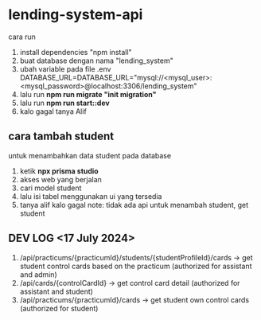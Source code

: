 # lending-system-api

cara run

1. install dependencies "npm install"
2. buat database dengan nama "lending_system"
3. ubah variable pada file .env DATABASE_URL=DATABASE_URL="mysql://<mysql_user>:<mysql_password>@localhost:3306/lending_system"
4. lalu run **npm run migrate "init migration"**
5. lalu run **npm run start::dev**
6. kalo gagal tanya Alif

## cara tambah student

untuk menambahkan data student pada database

1. ketik **npx prisma studio**
2. akses web yang berjalan
3. cari model student
4. lalu isi tabel menggunakan ui yang tersedia
5. tanya alif kalo gagal
   note: tidak ada api untuk menambah student, get student

## DEV LOG <17 July 2024>

1. /api/practicums/{practicumId}/students/{studentProfileId}/cards -> get student control cards based on the practicum (authorized for assistant and admin)
2. /api/cards/{controlCardId} -> get control card detail (authorized for assistant and student)
3. /api/practicums/{practicumId}/cards -> get student own control cards (authorized for student)
